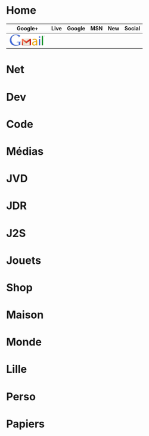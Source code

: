 # Home

| Google+ | Live | Google | MSN | New | Social |
|:---:|:---:|:---:|:---:|:---:|:---:|
|[![GMail](logos/gmail-large.png)](https://mail.google.com/mail/?tab=wm#inbox)|

# Net

# Dev

# Code

# Médias

# JVD

# JDR

# J2S

# Jouets

# Shop

# Maison

# Monde

# Lille

# Perso

# Papiers
